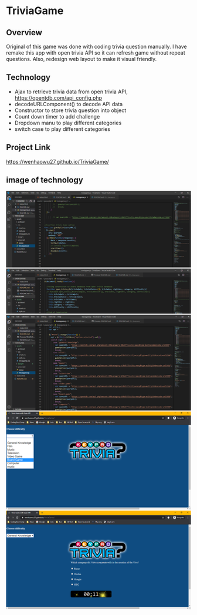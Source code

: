 # TriviaGame

## Overview
Original of this game was done with  coding trivia question manually. I have remake this app with open trivia API so it can refresh game without repeat questions. Also, redesign web layout to make it visual friendly.

## Technology
* Ajax to retrieve trivia data from open trivia API, https://opentdb.com/api_config.php
* decodeURLComponent() to decode API data
* Constructor to store trivia question into object
* Count down timer to add challenge
* Dropdown manu to play different categories
* switch case to  play different categories

## Project Link

https://wenhaowu27.github.io/TriviaGame/

## image of technology
![Image of coding with Ajax](./assets/images/ajax.png)
![Image of coding with Constructor](./assets/images/constructor.png)
![Image of coding with Dropdown Manu](./assets/images/dropdown.png)
![Image of coding with Dropdown Manu Web](./assets/images/dropdown-web.png)
![Image of coding with Dropdown Manu Web](./assets/images/playgame.png)